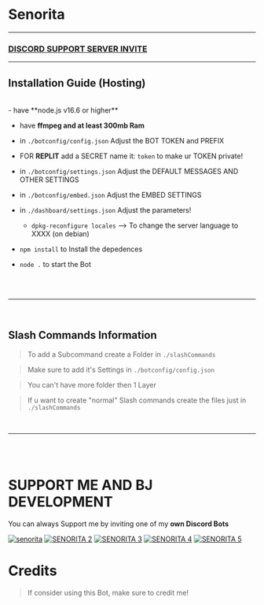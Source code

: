 # Senorita


***



### [**DISCORD SUPPORT SERVER INVITE**](https://dsc.gg/servereclipse)

***

## Installation Guide (Hosting)

<br/>
- have **node.js v16.6 or higher**

- have **ffmpeg and at least 300mb Ram**

- in `./botconfig/config.json` Adjust the BOT TOKEN and PREFIX

- FOR **REPLIT** add a SECRET name it: `token` to make ur TOKEN private!

- in `./botconfig/settings.json` Adjust the DEFAULT MESSAGES AND OTHER SETTINGS

- in `./botconfig/embed.json` Adjust the EMBED SETTINGS

- in `./dashboard/settings.json` Adjust the parameters!

    - `dpkg-reconfigure locales` --> To change the server language to XXXX (on debian)

- `npm install` to Install the depedences

- `node .` to start the Bot

<br/>
<br/>

***

<br/>

## Slash Commands Information

> To add a Subcommand create a Folder in `./slashCommands`

> Make sure to add it's Settings in `./botconfig/config.json`

> You can't have more folder then 1 Layer

> If u want to create "normal" Slash commands create the files just in `./slashCommands`

<br/>

***

<br/>
<br/>

# SUPPORT ME AND BJ DEVELOPMENT

You can always Support me by inviting one of my **own Discord Bots**

[![senorita](https://media.discordapp.net/attachments/911696260472393768/920764549693583431/senorita1.png)](https://lava.milrato.dev)
[![SENORITA 2](https://media.discordapp.net/attachments/911696260472393768/920780944623947836/senorita2.png)](https://musicium.musicium.dev)
[![SENORITA 3](https://media.discordapp.net/attachments/911696260472393768/920780944154198057/senorita3.png)](https://milrato.milrato.dev)
[![SENORITA 4](https://media.discordapp.net/attachments/911696260472393768/920780944376479814/senorita4.png)](https://milrato.milrato.dev)
[![SENORITA 5](https://media.discordapp.net/attachments/911696260472393768/920780943910895656/senorita5.png)](https://milrato.milrato.dev)

# Credits

> If consider using this Bot, make sure to credit me!

